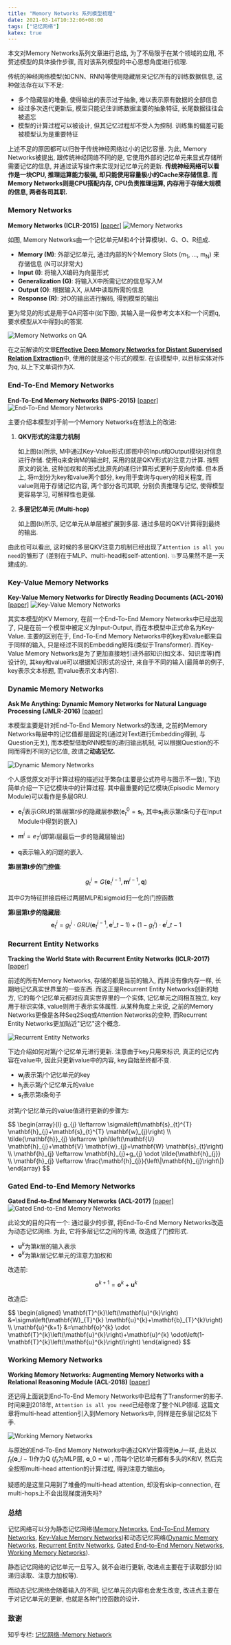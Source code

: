 ```yaml
---
title: "Memory Networks 系列模型梳理"
date: 2021-03-14T10:32:06+08:00
tags: ["记忆网络"]
katex: true
---
```


本文对Memory Networks系列文章进行总结, 为了不局限于在某个领域的应用, 不赘述模型的具体操作步骤, 而对该系列模型的中心思想角度进行梳理.

传统的神经网络模型(如CNN、RNN)等使用隐藏层来记忆所有的训练数据信息, 这种做法存在以下不足:

* 多个隐藏层的堆叠, 使得输出的表示过于抽象, 难以表示原有数据的全部信息
* 经过多次迭代更新后, 模型只能记住训练数据主要的抽象特征, 长尾数据往往会被遗忘
* 模型的计算过程可以被设计, 但其记忆过程却不受人为控制. 训练集的偏差可能被模型认为是重要特征

上述不足的原因都可以归咎于传统神经网络过小的记忆容量. 为此, Memory Networks被提出, 跟传统神经网络不同的是, 它使用外部的记忆单元来显式存储所需要记忆的信息, 并通过读写操作来实现对记忆单元的更新.
**传统神经网络可以看作是一块CPU, 推理运算能力极强, 却只能使用容量极小的Cache来存储信息. 而Memory Networks则是CPU搭配内存, CPU负责推理运算, 内存用于存储大规模的信息, 两者各司其职.**

### Memory Networks
**Memory Networks (ICLR-2015)** [[paper]](https://arxiv.org/abs/1410.3916)
![Memory Networks](/images/2021-03-14-1.png)

如图, Memory Networks由一个记忆单元M和4个计算模块I、G、O、R组成.

* **Memory (M)**: 外部记忆单元, 通过内部的N个Memory Slots (m<sub>1</sub>, ..., m<sub>N</sub>) 来存储信息 (N可以非常大)
* **Input (I)**: 将输入X编码为向量形式
* **Generalization (G)**: 将输入X中所需记忆的信息写入M
* **Output (O)**: 根据输入X, 从M中读取所需的信息
* **Response (R)**: 对O的输出进行解码, 得到模型的输出

更为常见的形式是用于QA问答中(如下图), 其输入是一段参考文本X和一个问题q, 要求模型从X中得到q的答案.

![Memory Networks on QA](/images/2021-03-14-2.png)

在之前解读的文章[**Effective Deep Memory Networks for Distant Supervised Relation Extraction**](/research/effective-deep-memory-networks-for-distant-supervised-relation-extraction/)中, 使用的就是这个形式的模型. 
在该模型中, 以目标实体对作为q, 以上下文单词作为X.

### End-To-End Memory Networks
**End-To-End Memory Networks (NIPS-2015)** [[paper]](https://dl.acm.org/doi/abs/10.5555/2969442.2969512)
![End-To-End Memory Networks](/images/2021-03-14-3.png)

主要介绍本模型对于前一个Memory Networks在想法上的改进:

1. **QKV形式的注意力机制**
   
   如上图(a)所示, M中通过Key-Value形式(即图中的Input和Output模块)对信息进行存储.
   使用q来查询M的输出时, 采用的就是QKV形式的注意力计算.
   按照原文的说法, 这种加权和的形式比原先的递归计算形式更利于反向传播.
   但本质上, 将m划分为key和value两个部分, key用于查询与query的相关程度, 而value则用于存储记忆内容, 两个部分各司其职, 分别负责推理与记忆, 使得模型更容易学习, 可解释性也更强.

2. **多层记忆单元 (Multi-hop)**
   
   如上图(b)所示, 记忆单元从单层被扩展到多层. 通过多层的QKV计算得到最终的输出. 
   
由此也可以看出, 这时候的多层QKV注意力机制已经出现了`Attention is all you need`的雏形了 (差别在于MLP、multi-head和self-attention).
💥罗马果然不是一天建成的.

### Key-Value Memory Networks
**Key-Value Memory Networks for Directly Reading Documents (ACL-2016)** [[paper]](https://www.aclweb.org/anthology/D16-1147.pdf)
![Key-Value Memory Networks](/images/2021-03-14-4.png)

其实本模型的KV Memory, 在前一个End-To-End Memory Networks中已经出现了, 只是在前一个模型中被定义为Input-Output, 而在本模型中正式命名为Key-Value.
主要的区别在于, End-To-End Memory Networks中的key和value都来自于同样的输入, 只是经过不同的Embedding矩阵(类似于Transformer). 
而Key-Value Memory Networks是为了更加直接地引进外部知识(如文本、知识库等)而设计的, 其key和value可以根据知识形式的设计, 来自于不同的输入(最简单的例子, key表示文本标题, 而value表示文本内容).

### Dynamic Memory Networks
**Ask Me Anything: Dynamic Memory Networks for Natural Language Processing (JMLR-2016)** [[paper]](http://proceedings.mlr.press/v48/kumar16.pdf)

本模型主要是针对End-To-End Memory Networks的改进, 之前的Memory Networks每层中的记忆值都是固定的(通过对Text进行Embedding得到, 与Question无关), 而本模型借助RNN模型的递归输出机制, 可以根据Question的不同而得到不同的记忆值, 故谓之**动态记忆**.

![Dynamic Memory Networks](/images/2021-03-14-5.png)

个人感觉原文对于计算过程的描述过于繁杂(主要是公式符号与图示不一致), 下边简单介绍一下记忆模块中的计算过程. 其中最重要的记忆模块(Episodic Memory Module)可以看作是多层GRU.

* $\mathbf{e}^i_t$表示GRU的第$i$层第$t$步的隐藏层参数($\mathbf{e}^0_t=\mathbf{s}_t$, 其中$\mathbf{s}_t$表示第$t$条句子在Input Module中得到的嵌入)

* $\mathbf{m}^i=e^i_T$(即第$i$层最后一步的隐藏层输出)

* $\mathbf{q}$表示输入的问题的嵌入.

**第i层第t步的门控值**: 

$$g^i_t = G(\mathbf{e}^{i-1}_t, \mathbf{m}^{i-1}, \mathbf{q})$$ 

其中$G$为特征拼接后经过两层MLP和sigmoid归一化的门控函数

**第i层第t步的隐藏层**: 
$$\mathbf{e}^i_t = g^i_t \cdot GRU(\mathbf{e}^{i-1}_t, \mathbf{e}^i\_{t-1}) + (1 - g^i_t) \cdot \mathbf{e}^i\_{t-1}$$

### Recurrent Entity Networks
**Tracking the World State with Recurrent Entity Networks (ICLR-2017)** [[paper]](https://arxiv.org/abs/1612.03969)

前述的所有Memory Networks, 存储的都是当前的输入, 而并没有像内存一样, 长期地记忆真实世界里的一些东西.
而这正是Recurrent Entity Networks创新的地方, 它的每个记忆单元都对应真实世界里的一个实体, 记忆单元之间相互独立, key用于标识实体, value则用于表示实体属性.
从某种角度上来说, 之前的Memory Networks更像是各种Seq2Seq或Attention Networks的变种, 而Recurrent Entity Networks更加贴近"记忆"这个概念.

![Recurrent Entity Networks](/images/2021-03-14-6.png)

下边介绍如何对第$j$个记忆单元进行更新. 注意由于key只用来标识, 真正的记忆内容在value中, 因此只更新value中的内容, key自始至终都不变.

* $\mathbf{w}_j$表示第$j$个记忆单元的key
* $\mathbf{h}_j$表示第$j$个记忆单元的value
* $\mathbf{s}_t$表示第$t$条句子

对第$j$个记忆单元的value值进行更新的步骤为:

<div>
$$
\begin{array}{l}
g_{j} \leftarrow \sigma\left(\mathbf{s}_{t}^{T} \mathbf{h}_{j}+\mathbf{s}_{t}^{T} \mathbf{w}_{j}\right) \\
\tilde{\mathbf{h}}_{j} \leftarrow \phi\left(\mathbf{U} \mathbf{h}_{j}+\mathbf{V} \mathbf{w}_{j}+\mathbf{W} \mathbf{s}_{t}\right) \\
\mathbf{h}_{j} \leftarrow \mathbf{h}_{j}+g_{j} \odot \tilde{\mathbf{h}_{j}} \\
\mathbf{h}_{j} \leftarrow \frac{\mathbf{h}_{j}}{\left\|\mathbf{h}_{j}\right\|}
\end{array}
$$
</div>

### Gated End-to-End Memory Networks
**Gated End-to-End Memory Networks (ACL-2017)** [[paper]](https://www.aclweb.org/anthology/E17-1001)
![Gated End-to-End Memory Networks](/images/2021-03-14-7.png)

此论文的目的只有一个: 通过最少的步骤, 将End-To-End Memory Networks改造为动态记忆网络.
为此, 它将多层记忆之间的传递, 改造成了门控形式. 

* $\mathbf{u}^k$为第$k$层的输入表示
* $\mathbf{o}^k$为第$k$层记忆单元的注意力加权和

改造前:

$$\mathbf{o}^{k+1} = \mathbf{o}^{k} + \mathbf{u}^{k}$$

改造后:

<div>
$$
\begin{aligned}
\mathbf{T}^{k}\left(\mathbf{u}^{k}\right) &=\sigma\left(\mathbf{W}_{T}^{k} \mathbf{u}^{k}+\mathbf{b}_{T}^{k}\right) \\
\mathbf{u}^{k+1} &=\mathbf{o}^{k} \odot \mathbf{T}^{k}\left(\mathbf{u}^{k}\right)+\mathbf{u}^{k} \odot\left(1-\mathbf{T}^{k}\left(\mathbf{u}^{k}\right)\right)
\end{aligned}
$$
</div>

### Working Memory Networks
**Working Memory Networks: Augmenting Memory Networks with a Relational Reasoning Module (ACL-2018)** [[paper]](https://www.aclweb.org/anthology/P18-1092/)

还记得上面说到End-To-End Memory Networks中已经有了Transformer的影子.
时间来到2018年, `Attention is all you need`已经卷席了整个NLP领域. 
这篇文章将multi-head attention引入到Memory Networks中, 同样是在多层记忆处下手.

![Working Memory Networks](/images/2021-03-14-8.png)

与原始的End-To-End Memory Networks中通过QKV计算得到$\mathbf{o}\_i$一样, 此处以$f_t(\mathbf{o}\_{i-1})$作为Q ($f_t$为MLP层, $\mathbf{o}\_{0}=\mathbf{u}$) , 而每个记忆单元都有多头的K和V, 然后完全按照multi-head attention的计算过程, 得到注意力输出$\mathbf{o}_{i}$. 

疑惑的是这里只用到了堆叠的multi-head attention, 却没有skip-connection, 在multi-hops上不会出现梯度消失吗?

### 总结

记忆网络可以分为静态记忆网络([Memory Networks](#memory-networks), [End-To-End Memory Networks](#end-to-end-memory-networks), [Key-Value Memory Networks](#key-value-memory-networks))和动态记忆网络([Dynamic Memory Networks](#dynamic-memory-networks), [Recurrent Entity Networks](#recurrent-entity-networks), [Gated End-to-End Memory Networks](#gated-end-to-end-memory-networks), [Working Memory Networks](#working-memory-networks)).

静态记忆网络的记忆单元一旦写入, 就不会进行更新, 改进点主要在于读取部分(如递归读取、注意力加权等).

而动态记忆网络会随着输入的不同, 记忆单元的内容也会发生改变, 改进点主要在于对记忆单元的更新, 也就是各种门控函数的设计.

### 致谢

知乎专栏: [记忆网络-Memory Network](https://www.zhihu.com/column/c_129532277)